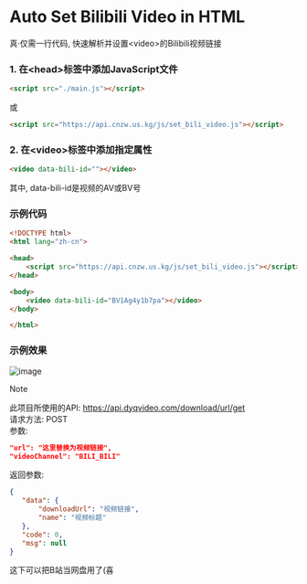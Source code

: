 # Auto Set Bilibili Video in HTML
真·仅需一行代码, 快速解析并设置&lt;video>的Bilibili视频链接
### 1. 在&lt;head>标签中添加JavaScript文件
```html
<script src="./main.js"></script>
```
或
```html
<script src="https://api.cnzw.us.kg/js/set_bili_video.js"></script>
```
### 2. 在&lt;video>标签中添加指定属性
```html
<video data-bili-id=""></video>
```
其中, data-bili-id是视频的AV或BV号

### 示例代码
```html
<!DOCTYPE html>
<html lang="zh-cn">

<head>
    <script src="https://api.cnzw.us.kg/js/set_bili_video.js"></script>
</head>

<body>
    <video data-bili-id="BV1Ag4y1b7pa"></video>
</body>

</html>
```
### 示例效果
![image](https://github.com/user-attachments/assets/147ab648-0e6a-4d29-82f2-153db4cc9f31)


>[!NOTE]
>此项目所使用的API: https://api.dyqvideo.com/download/url/get  
>请求方法: POST  
>参数:
>```json
>"url": "这里替换为视频链接",
>"videoChannel": "BILI_BILI"
>```
>返回参数:
>```json
>{
>    "data": {
>        "downloadUrl": "视频链接",
>        "name": "视频标题"
>    },
>    "code": 0,
>    "msg": null
>}
>```

这下可以把B站当网盘用了(喜
